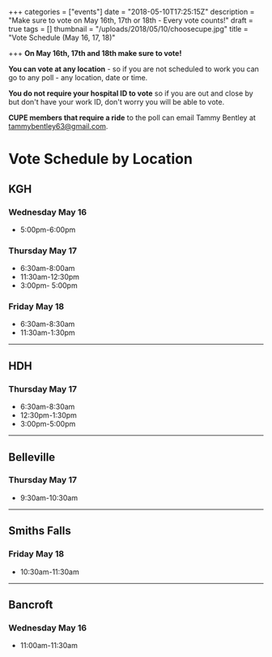 +++
categories = ["events"]
date = "2018-05-10T17:25:15Z"
description = "Make sure to vote on May 16th, 17th or 18th - Every vote counts!"
draft = true
tags = []
thumbnail = "/uploads/2018/05/10/choosecupe.jpg"
title = "Vote Schedule (May 16, 17, 18)"

+++
**On May 16th, 17th and 18th make sure to vote!**

**You can vote at any location** - so if you are not scheduled to work you can go to any poll - any location, date or time. 

**You do not require your hospital ID to vote** so if you are out and close by but don't have your work ID, don't worry you will be able to vote.

**CUPE members that require a ride** to the poll can email Tammy Bentley at tammybentley63@gmail.com.

# Vote Schedule by Location

## KGH

### Wednesday May 16

* 5:00pm-6:00pm

### Thursday May 17

* 6:30am-8:00am
* 11:30am-12:30pm
* 3:00pm- 5:00pm

### Friday May 18

* 6:30am-8:30am
* 11:30am-1:30pm

---

## HDH

### Thursday May 17

* 6:30am-8:30am
* 12:30pm-1:30pm
* 3:00pm-5:00pm

---

## Belleville

### Thursday May 17

* 9:30am-10:30am

---

## Smiths Falls

### Friday May 18

* 10:30am-11:30am

---

## Bancroft

### Wednesday May 16

* 11:00am-11:30am